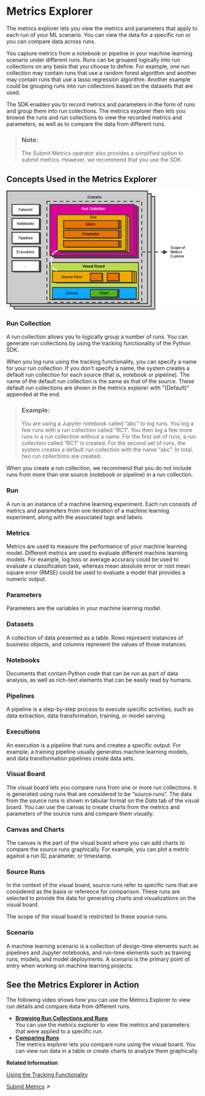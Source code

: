 <!-- loio71e42ac78f45447b84fe4d53b5ab75a8 -->

# Metrics Explorer

The metrics explorer lets you view the metrics and parameters that apply to each run of your ML scenario. You can view the data for a specific run or you can compare data across runs.

You capture metrics from a notebook or pipeline in your machine learning scenario under different runs. Runs can be grouped logically into run collections on any basis that you choose to define. For example, one run collection may contain runs that use a random forest algorithm and another may contain runs that use a lasso regression algorithm. Another example could be grouping runs into run collections based on the datasets that are used.

The SDK enables you to record metrics and parameters in the form of runs and group them into run collections. The metrics explorer then lets you browse the runs and run collections to view the recorded metrics and parameters, as well as to compare the data from different runs.

> ### Note:  
> The Submit Metrics operator also provides a simplified option to submit metrics. However, we recommend that you use the SDK.



<a name="loio71e42ac78f45447b84fe4d53b5ab75a8__section_e1k_2pn_pkb"/>

## Concepts Used in the Metrics Explorer

![](images/Image_Map_Architecture_of_Metrics_Explorer_7e1b8ba.png)



### Run Collection

A run collection allows you to logically group a number of runs. You can generate run collections by using the tracking functionality of the Python SDK.

When you log runs using the tracking functionality, you can specify a name for your run collection. If you don't specify a name, the system creates a default run collection for each source \(that is, notebook or pipeline\). The name of the default run collection is the same as that of the source. These default run collections are shown in the metrics explorer with "\(Default\)" appended at the end.

> ### Example:  
> You are using a Jupyter notebook called “abc” to log runs. You log a few runs with a run collection called “RC1”. You then log a few more runs in a run collection without a name. For the first set of runs, a run collection called “RC1” is created. For the second set of runs, the system creates a default run collection with the name “abc”. In total, two run collections are created.

When you create a run collection, we recommend that you do not include runs from more than one source \(notebook or pipeline\) in a run collection.



### Run

A run is an instance of a machine learning experiment. Each run consists of metrics and parameters from one iteration of a machine learning experiment, along with the associated tags and labels.



### Metrics

Metrics are used to measure the performance of your machine learning model. Different metrics are used to evaluate different machine learning models. For example, log loss or average accuracy could be used to evaluate a classification task, whereas mean absolute error or root mean square error \(RMSE\) could be used to evaluate a model that provides a numeric output.



### Parameters

Parameters are the variables in your machine learning model.



### Datasets

A collection of data presented as a table. Rows represent instances of business objects, and columns represent the values of those instances.



### Notebooks

Documents that contain Python code that can be run as part of data analysis, as well as rich-text elements that can be easily read by humans.



### Pipelines

A pipeline is a step-by-step process to execute specific activities, such as data extraction, data transformation, training, or model serving.



### Executions

An execution is a pipeline that runs and creates a specific output. For example, a training pipeline usually generates machine learning models, and data transformation pipelines create data sets.



### Visual Board

The visual board lets you compare runs from one or more run collections. It is generated using runs that are considered to be “source runs”. The data from the source runs is shown in tabular format on the *Data* tab of the visual board. You can use the canvas to create charts from the metrics and parameters of the source runs and compare them visually.



### Canvas and Charts

The canvas is the part of the visual board where you can add charts to compare the source runs graphically. For example, you can plot a metric against a run ID, parameter, or timestamp.



### Source Runs

In the context of the visual board, source runs refer to specific runs that are considered as the basis or reference for comparison. These runs are selected to provide the data for generating charts and visualizations on the visual board.

The scope of the visual board is restricted to these source runs.



### Scenario

A machine learning scenario is a collection of design-time elements such as pipelines and Jupyter notebooks, and run-time elements such as training runs, models, and model deployments. A scenario is the primary point of entry when working on machine learning projects.



<a name="loio71e42ac78f45447b84fe4d53b5ab75a8__section_cl1_fdw_xkb"/>

## See the Metrics Explorer in Action

The following video shows how you can use the Metrics Explorer to view run details and compare data from different runs.



-   **[Browsing Run Collections and Runs](browsing-run-collections-and-runs-7ba13f1.md "You can use the metrics explorer to view the metrics and parameters that were applied to
		a specific run.")**  
You can use the metrics explorer to view the metrics and parameters that were applied to a specific run.
-   **[Comparing Runs](comparing-runs-b81ccec.md "The metrics explorer lets you compare runs using the visual board. You can view run data
		in a table or create charts to analyze them graphically.")**  
The metrics explorer lets you compare runs using the visual board. You can view run data in a table or create charts to analyze them graphically.

**Related Information**  


[Using the Tracking Functionality](../using-the-sdk-to-track-metrics-3d4d373.md#loio3d4d3738ed194d00a3493ece0beacd92__section_ysf_sqs_d3b)

[Submit Metrics](https://help.sap.com/viewer/9182d964573745e89f523395d7c43e53/Dev/en-US/b792d72b009a41b090c896d374a4dc17.html "The Submit Metrics operator submits your model metrics to the ML Tracking API. The metrics can be viewed in ML Scenario Manager.") :arrow_upper_right:

